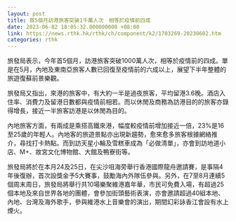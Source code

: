 ```yaml
---
layout: post
title: 首5個月訪港旅客突破1千萬人次　相等於疫情前四成
date: 2023-06-02 18:05:32.000000000 +08:00
link: https://news.rthk.hk/rthk/ch/component/k2/1703269-20230602.htm
categories: rthk
---
```


旅發局表示，今年首5個月，訪港旅客突破1000萬人次，相等於疫情前的四成。單是在5月，內地及東南亞旅客人數已回復至疫情前的六成以上，展望下半年整體的旅遊復蘇前景樂觀。

旅發局又指出，來港的旅客中，有大約一半是過夜旅客，平均留港3.6晚。酒店入住率、消費力及留港日數都與疫情前相若。而以休閒及商務為訪港目的的旅客亦錄得增長，接近一半旅客訪港是以休閒為目的。

內地旅客方面，有兩成是乘搭高鐵來港，幅度較疫情前增加接近一倍，23%是16至25歲的年輕人。內地客的旅遊景點亦出現新趨勢，愈來愈多旅客根據網絡推介，尋找打卡熱點。而到訪天星小輪及雪糕車成為「必做清單」，亦會到訪地道小店、M+、故宮文化博物館、大館及鴨寮街等。

旅發局將於在本月24及25日，在尖沙咀海旁舉行香港國際龍舟邀請賽，是事隔4年後復辦，首次設獎金予5大賽事，鼓勵海內外隊伍參與。另外，在7至8月連續5個周末周日，旅發局將舉行共10場樂聚維港嘉年華，市民可免費入場，有超過25個本地及來自世界各地的團體，會參加街頭藝術表演，亦會邀請超過40組本地、內地、台灣及海外歌手，參與維港水上音樂會的演出，期間幻彩詠香江會設有水上煙火。
